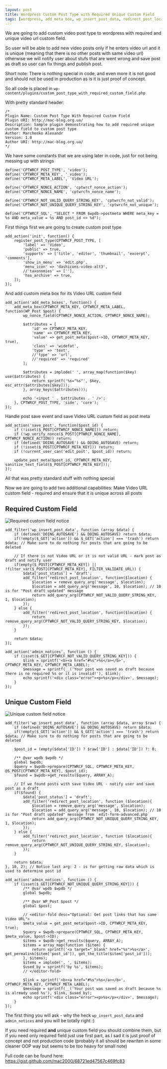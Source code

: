 ```yaml
---
layout: post
title: Wordpress Custom Post Type with Required Unique Custom Field
tags: [wordpress, add_meta_box, wp_insert_post_data, redirect_post_location, admin_notices]
---
```


We are going to add custom video post type to wordpress with required and unique video url custom field.

So user will be able to add new video posts only if he enters video url and it is unique (meaning that there is no other posts with same video url) otherwise we will notify user about stufs that are went wrong and save post as draft so user can fix things and publish post.

Short note: There is nothing special in code, and even more it is not good and should not be used in production as is it is just proof of concept.

So all code is placed in `wp-content/plugins/custom_post_type_with_required_custom_field.php`

With pretty standard header:

    /*
    Plugin Name: Custom Post Type With Required Custom Field
    Plugin URI: http://mac-blog.org.ua/
    Description: Sample plugin demonstrating how to add required unique custom field to custom post type
    Author: Marchenko Alexandr
    Version: 1.0
    Author URI: http://mac-blog.org.ua/
    */

We have some constants that we are using later in code, just for not being messing up with strings

    define('CPTWRCF_POST_TYPE', 'video');
    define('CPTWRCF_META_KEY', '_video');
    define('CPTWRCF_META_LABEL', 'Video URL');

    define('CPTWRCF_NONCE_ACTION', 'cptwrcf_nonce_action');
    define('CPTWRCF_NONCE_NAME', 'cptwrcfn_nonce_name');

    define('CPTWRCF_NOT_VALID_QUERY_STRING_KEY', 'cptwrcfn_not_valid');
    define('CPTWRCF_NOT_UNIQUE_QUERY_STRING_KEY', 'cptwrcfn_not_unique');

    define('CPTWRCF_SQL', "SELECT * FROM $wpdb->postmeta WHERE meta_key = %s AND meta_value = %s AND post_id <> %d");

First things first we are going to create custom post type

    add_action('init', function() {
        register_post_type(CPTWRCF_POST_TYPE, [
            'label' => 'Video',
            'public' => true,
            'supports' => ['title', 'editor', 'thumbnail', 'excerpt', 'comments'],
            'show_in_menu' => 'edit.php',
            'menu_icon' => 'dashicons-video-alt3',
            //'taxonomies' => [''],
            'has_archive' => true,
        ]);
    });

And add custom meta box for its Video URL custom field

    add_action('add_meta_boxes', function() {
        add_meta_box(CPTWRCF_META_KEY, CPTWRCF_META_LABEL, function(WP_Post $post) {
            wp_nonce_field(CPTWRCF_NONCE_ACTION, CPTWRCF_NONCE_NAME);

            $attributes = [
                'id' => CPTWRCF_META_KEY,
                'name' => CPTWRCF_META_KEY,
                'value' => get_post_meta($post->ID, CPTWRCF_META_KEY, true),
                'class' => 'widefat',
                'type' => 'text',
                //'type' => 'url',
                //'required' => 'required'
            ];

            $attributes = implode(' ', array_map(function($key) use($attributes) {
                return sprintf('%s="%s"', $key, esc_attr($attributes[$key]));
            }, array_keys($attributes)));

            echo '<input ' . $attributes . ' />';
        }, CPTWRCF_POST_TYPE, 'side', 'core');
    });

Handle post save event and save Video URL custom field as post meta

    add_action('save_post', function($post_id) {
        if (!isset($_POST[CPTWRCF_NONCE_NAME])) return;
        if (!wp_verify_nonce($_POST[CPTWRCF_NONCE_NAME], CPTWRCF_NONCE_ACTION)) return;
        if (defined('DOING_AUTOSAVE') && DOING_AUTOSAVE) return;
        if (!isset($_POST[CPTWRCF_META_KEY])) return;
        if (!current_user_can('edit_post', $post_id)) return;

        update_post_meta($post_id, CPTWRCF_META_KEY, sanitize_text_field($_POST[CPTWRCF_META_KEY]));
    });

All that was pretty standard stuff with nothing special

Now we are going to add two additional capabilities: Make Video URL custom field - required and ensure that it is unique across all posts

Required Custom Field
---------------------

![Required custom field notice](/images/cptwrcf/required.png)

    add_filter('wp_insert_post_data', function (array $data) {
        if (defined('DOING_AUTOSAVE') && DOING_AUTOSAVE) return $data;
        if(!empty($_GET['action']) && $_GET['action'] === 'trash') return $data; // Make sure to do nothing for posts that are going to be deleted

        // If there is not Video URL or it is not valid URL - mark post as draft and notify user
        if(empty($_POST[CPTWRCF_META_KEY]) || !filter_var($_POST[CPTWRCF_META_KEY], FILTER_VALIDATE_URL)) {
            $data['post_status'] = 'draft';
            add_filter('redirect_post_location', function($location) {
                $location = remove_query_arg('message', $location);
                $location = add_query_arg('message', 10, $location); // 10 is for "Post draft updated" message
                return add_query_arg(CPTWRCF_NOT_VALID_QUERY_STRING_KEY, 1, $location);
            });
        } else {
            add_filter('redirect_post_location', function($location) {
                return remove_query_arg(CPTWRCF_NOT_VALID_QUERY_STRING_KEY, $location);
            });
        }

        return $data;
    });

    add_action('admin_notices', function () {
        if (isset($_GET[CPTWRCF_NOT_VALID_QUERY_STRING_KEY])) {
            $link = sprintf('<b><a href="#%s">%s</a></b>', CPTWRCF_META_KEY, CPTWRCF_META_LABEL);
            $message = sprintf(__('Your post was saved as draft because there is no required %s or it is invalid!'), $link);
            echo sprintf('<div class="error"><p>%s</p></div>', $message);
        }
    });

Unique Custom Field
-------------------

![Unique custom field notice](/images/cptwrcf/unique.png)

    add_filter('wp_insert_post_data', function (array $data, array $raw) {
        if (defined('DOING_AUTOSAVE') && DOING_AUTOSAVE) return $data;
        if(!empty($_GET['action']) && $_GET['action'] === 'trash') return $data; // Make sure to do nothing for posts that are going to be deleted

        $post_id = (empty($data['ID']) ? $raw['ID'] : $data['ID']) ?: 0;

        /** @var wpdb $wpdb */
        global $wpdb;
        $query = $wpdb->prepare(CPTWRCF_SQL, CPTWRCF_META_KEY, @$_POST[CPTWRCF_META_KEY], $post_id);
        $found = $wpdb->get_results($query, ARRAY_A);

        // If we found posts with save Video URL - notify user and save post as a draft
        if($found) {
            $data['post_status'] = 'draft';
            add_filter('redirect_post_location', function ($location){
                $location = remove_query_arg('message', $location);
                $location = add_query_arg('message', 10, $location); // 10 is for "Post draft updated" message from `edit-form-advanced.php`
                return add_query_arg(CPTWRCF_NOT_UNIQUE_QUERY_STRING_KEY, 1, $location);
            });
        } else {
            add_filter('redirect_post_location', function ($location){
                return remove_query_arg(CPTWRCF_NOT_UNIQUE_QUERY_STRING_KEY, $location);
            });
        }

        return $data;
    }, 10, 2); // Notice last arg: 2 - is for getting raw data which is used to determine post id

    add_action('admin_notices', function () {
        if (isset($_GET[CPTWRCF_NOT_UNIQUE_QUERY_STRING_KEY])) {
            /** @var wpdb $wpdb */
            global $wpdb;

            /** @var WP_Post $post */
            global $post;

            // <editor-fold desc="Optional: Get post links that has same Video URL">
            $meta_value = get_post_meta($post->ID, CPTWRCF_META_KEY, true);
            $query = $wpdb->prepare(CPTWRCF_SQL, CPTWRCF_META_KEY, $meta_value, $post->ID);
            $items = $wpdb->get_results($query, ARRAY_A);
            $items = array_map(function ($item) {
                return sprintf('<a target="_blank" href="%s">%s</a>', get_permalink($item['post_id']), get_the_title($item['post_id']));
            }, $items);
            $items = implode(', ', $items);
            $used_by = sprintf('by %s', $items);
            // </editor-fold>

            $link = sprintf('<b><a href="#%s">%s</a></b>', CPTWRCF_META_KEY, CPTWRCF_META_LABEL);
            $message = sprintf(__('Your post was saved as draft because %s is already used %s'), $link, $used_by);
            echo sprintf('<div class="error"><p>%s</p></div>', $message);
        }
    });

The first thing you will ask - why the heck `wp_insert_post_data` and `admin_notices` and you will be totally right :)

If you need required **and** unique custom field you should combine them, but if you need only required field just use first part, as I sad it is just proof of concept and not production code (probably it all should be rewriten in some cleaner OOP way but seems to be too heavy for small note)

Full code can be found here: https://gist.github.com/mac2000/68721ed47567c469fc83
